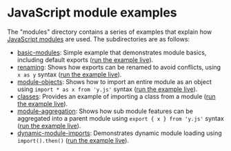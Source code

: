 # JavaScript module examples
The "modules" directory contains a series of examples that explain how [JavaScript modules](https://developer.mozilla.org/en-US/docs/Web/JavaScript/Guide/Modules) are used. The subdirectories are as follows:

* [basic-modules](basic-modules): Simple example that demonstrates module basics, including default exports ([run the example live](http://mdn.github.io/js-examples/modules/basic-modules)).
* [renaming](renaming): Shows how exports can be renamed to avoid conflicts, using `x as y` syntax ([run the example live](http://mdn.github.io/js-examples/modules/renaming)).
* [module-objects](module-objects): Shows how to import an entire module as an object using `import * as x from 'y.js'` syntax ([run the example live](http://mdn.github.io/js-examples/modules/module-objects)).
* [classes](classes): Provides an example of importing a class from a module ([run the example live](http://mdn.github.io/js-examples/modules/classes)).
* [module-aggregation](module-aggregation): Shows how sub module features can be aggregated into a parent module using `export { x } from 'y.js'` syntax ([run the example live](http://mdn.github.io/js-examples/modules/module-aggregation)).
* [dynamic-module-imports](dynamic-module-imports): Demonstrates dynamic module loading using `import().then()` ([run the example live](http://mdn.github.io/js-examples/modules/dynamic-module-imports)).
